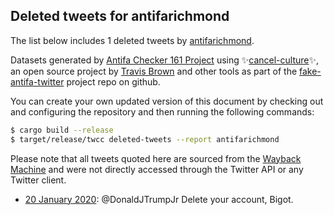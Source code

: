 ## Deleted tweets for antifarichmond

The list below includes 1 deleted tweets by
[antifarichmond](https://twitter.com/antifarichmond).



Datasets generated by [Antifa Checker 161 Project](https://twitter.com/antifacheck161) using ✨[cancel-culture](https://github.com/travisbrown/cancel-culture)✨, an open source project by 
[Travis Brown](https://twitter.com/travisbrown) and other tools as part of the 
[fake-antifa-twitter](https://github.com/antifacheck161/fake-antifa-twitter) project repo on github.

You can create your own updated version of this document by checking out and configuring the
repository and then running the following commands:

```bash
$ cargo build --release
$ target/release/twcc deleted-tweets --report antifarichmond
```

Please note that all tweets quoted here are sourced from the
[Wayback Machine](https://web.archive.org) and were not directly accessed through the Twitter API or
any Twitter client.

* [20 January 2020](https://web.archive.org/web/20200120020325/https://twitter.com/ANTIFARichmond/status/1219077943088971776): @DonaldJTrumpJr Delete your account, Bigot. <!--1219077943088971776-->
